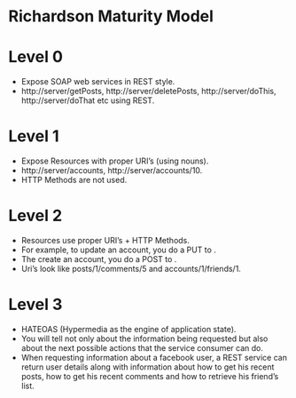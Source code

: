 
# Richardson Maturity Model

# Level 0 

- Expose SOAP web services in REST style. 
- http://server/getPosts, http://server/deletePosts, http://server/doThis, http://server/doThat etc using REST.


# Level 1 

- Expose Resources with proper URI’s (using nouns). 
- http://server/accounts, http://server/accounts/10. 
- HTTP Methods are not used.


# Level 2 

- Resources use proper URI’s + HTTP Methods. 
- For example, to update an account, you do a PUT to . 
- The create an account, you do a POST to . 
- Uri’s look like posts/1/comments/5 and accounts/1/friends/1.


# Level 3 

- HATEOAS (Hypermedia as the engine of application state). 
- You will tell not only about the information being requested but also about the next possible actions that the service consumer can do. 
- When requesting information about a facebook user, a REST service can return user details along with information about how to get his recent posts, how to get his recent comments and how to retrieve his friend’s list.
